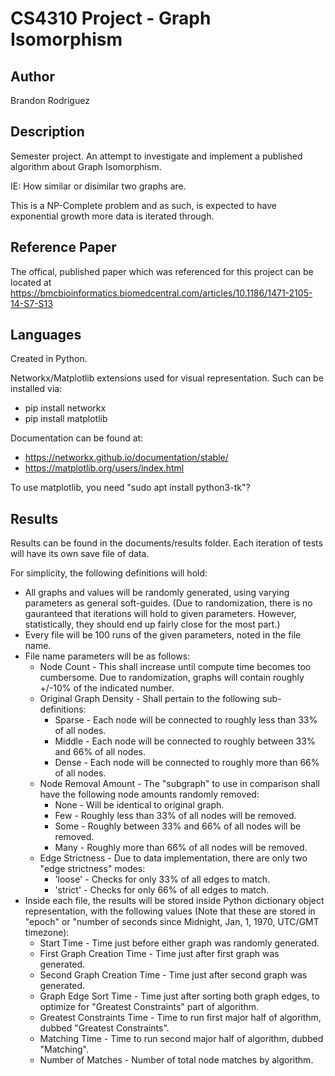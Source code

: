 
# CS4310 Project - Graph Isomorphism


## Author
Brandon Rodriguez


## Description
Semester project. An attempt to investigate and implement a published algorithm about Graph Isomorphism.

IE: How similar or disimilar two graphs are.

This is a NP-Complete problem and as such, is expected to have exponential growth more data is iterated through.


## Reference Paper
The offical, published paper which was referenced for this project can be located at
https://bmcbioinformatics.biomedcentral.com/articles/10.1186/1471-2105-14-S7-S13


## Languages
Created in Python.

Networkx/Matplotlib extensions used for visual representation.
Such can be installed via:
* pip install networkx
* pip install matplotlib

Documentation can be found at:
* https://networkx.github.io/documentation/stable/
* https://matplotlib.org/users/index.html

To use matplotlib, you need "sudo apt install python3-tk"?


## Results
Results can be found in the documents/results folder. Each iteration of tests will have its own save file of data.

For simplicity, the following definitions will hold:
* All graphs and values will be randomly generated, using varying parameters as general soft-guides. (Due to
randomization, there is no gauranteed that iterations will hold to given parameters. However, statistically, they should
end up fairly close for the most part.)
* Every file will be 100 runs of the given parameters, noted in the file name.
* File name parameters will be as follows:
    * Node Count - This shall increase until compute time becomes too cumbersome. Due to randomization, graphs will
    contain roughly +/-10% of the indicated number.
    * Original Graph Density - Shall pertain to the following sub-definitions:
        * Sparse - Each node will be connected to roughly less than 33% of all nodes.
        * Middle - Each node will be connected to roughly between 33% and 66% of all nodes.
        * Dense - Each node will be connected to roughly more than 66% of all nodes.
    * Node Removal Amount - The "subgraph" to use in comparison shall have the following node amounts randomly removed:
        * None - Will be identical to original graph.
        * Few - Roughly less than 33% of all nodes will be removed.
        * Some - Roughly between 33% and 66% of all nodes will be removed.
        * Many - Roughly more than 66% of all nodes will be removed.
    * Edge Strictness - Due to data implementation, there are only two "edge strictness" modes:
        * 'loose' - Checks for only 33% of all edges to match.
        * 'strict' - Checks for only 66% of all edges to match.
* Inside each file, the results will be stored inside Python dictionary object representation, with the following
values (Note that these are stored in "epoch" or "number of seconds since Midnight, Jan, 1, 1970, UTC/GMT timezone):
    * Start Time - Time just before either graph was randomly generated.
    * First Graph Creation Time - Time just after first graph was generated.
    * Second Graph Creation Time - Time just after second graph was generated.
    * Graph Edge Sort Time - Time just after sorting both graph edges, to optimize for "Greatest Constraints" part of
    algorithm.
    * Greatest Constraints Time - Time to run first major half of algorithm, dubbed "Greatest Constraints".
    * Matching Time - Time to run second major half of algorithm, dubbed "Matching".
    * Number of Matches - Number of total node matches by algorithm.


